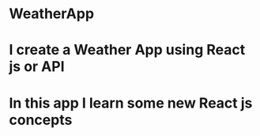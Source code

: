 # WeatherApp
# I create a Weather App using React js or API
# In this app I learn some new React js concepts
